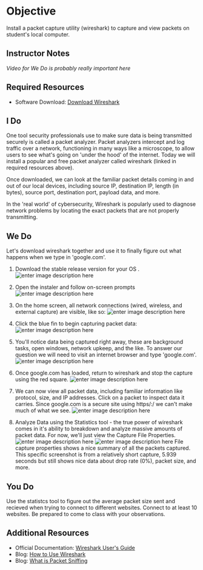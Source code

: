 # Objective
Install a packet capture utility (wireshark) to capture and view packets on student's local computer.

## Instructor Notes
*Video for We Do is probably really important here*

## Required Resources
- Software Download: [Download Wireshark](https://www.wireshark.org/download.html)

## I Do
One tool security professionals use to make sure data is being transmitted securely is called a packet analyzer. Packet analyzers intercept and log traffic over a network, functioning in many ways like a microscope, to allow users to see what's going on 'under the hood' of the internet. Today we will install a  popular and free packet analyzer called wireshark (linked in required resources above).

Once downloaded, we can look at the familiar packet details coming in and out of our local devices, including source IP, destination IP, length (in bytes), source port, destination port, payload data, and more. 

In the 'real world' of cybersecurity, Wireshark is popularly used to diagnose network problems by locating the exact packets that are not properly transmitting. 


## We Do
Let's download wireshark together and use it to finally figure out what happens when we type in 'google.com'.

1.  Download the stable release version for your OS .![enter image description here](https://lh3.googleusercontent.com/90C_FSB0VJC6y3wJY3TCEsyh7XX1HxDaMk-VhJiYtSFE4YfXjyUI3MBZbHBnUMyBu2jMBDqL_4Y)

2. Open the instaler and follow on-screen prompts
![enter image description here](https://lh3.googleusercontent.com/c7zrf23CYMID1YtgDdeOpJvqKOZG7YRJSGUp630N1u6fXjlguwD-JBMhmtT0iyZFmUS52Dk5h2Q)

3. On the home screen, all network connections (wired, wireless, and external capture) are visible, like so: ![enter image description here](https://lh3.googleusercontent.com/g3S1RZdPUBUiv9CconEabQgG_SzMQvyGLUaCbJmyqSHHxROIx0qxPxmE9xPXRqsiWB9p9YaWFGA)

4. Click the blue fin to begin capturing packet data: 
![enter image description here](https://lh3.googleusercontent.com/jNPSyRABImjqZurXCpzdvF6LFcJSXnBxhz5KqX4y0xYBQEp7RJv1XKOm13N9lOSzTVjBJnRyR-c)

5. You'll notice data being captured right away, these are background tasks, open windows, network upkeep, and the like. To answer our question we will need to visit an internet browser and type 'google.com'. 
![enter image description here](https://lh3.googleusercontent.com/UH0WFdg60NKDDZ9WdUHQp-_9_-YMQEzbcZESzoEZoHN1HUlidLmUpl5TFH5os-0JdM3TnZ7xd4I)
6. Once google.com has loaded, return to wireshark and stop the capture using the red square. 
![enter image description here](https://lh3.googleusercontent.com/InG6MRduYa4jUKrwm2QgFaBXC9__XRi9vo3PONGTqHmJDSLvXQqJPB_UhcpFEnhSboSPnzBTBkI)

7. We can now view all packet data, including familiar information like protocol, size, and IP addresses. Click on a packet to inspect data it carries. Since google.com is a secure site using https/:/ we can't make much of what we see. ![enter image description here](https://lh3.googleusercontent.com/TXlLQWRG5cs7UtA5g2yVvppyJKoARoJmh_cgzymxNJ4YDu0ibBMe1dAPG5Xqq3f0mjHttIE4GEQ) 

8. Analyze Data using the Statistics tool - the true power of wireshark comes in it's ability to breakdown and analyze massive amounts of packet data. For now, we'll just view the Capture File Properties. 
![enter image description here](https://lh3.googleusercontent.com/7qb_r25BQyrmXdICWNNGKf3KDVa4nK22Fb80Kuhxc4XDoaO0I2_tBFwMrXJmTKzodQK3VOeTBSo)
![enter image description here](https://lh3.googleusercontent.com/1Cdc5loX_z6dI1Qs0uHlQygK3M5lJp6d7s7P4fKN6AGgvZi35tttwxCE73KAEC9TxvyTLWAwkAg)
File capture properties shows a nice summary of all the packets captured. This specific screenshot is from a relatively short capture, 5.939 seconds but still shows nice data about drop rate (0%), packet size, and more. 

## You Do
Use the statistcs tool to figure out the average packet size sent and recieved when trying to connect to different websites. Connect to at least 10 websites. Be prepared to come to class with your observations. 

## Additional Resources

- Official Documentation: [Wireshark User's Guide]([https://www.wireshark.org/docs/wsug_html_chunked/](https://www.wireshark.org/docs/wsug_html_chunked/))
- Blog: [How to Use Wireshark](https://www.varonis.com/blog/how-to-use-wireshark/)
- Blog: [What is Packet Sniffing](https://www.comparitech.com/blog/information-security/what-is-packet-sniffing/)
<!--stackedit_data:
eyJoaXN0b3J5IjpbLTIwMzMwNTAxNDJdfQ==
-->